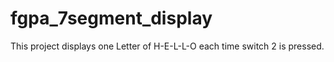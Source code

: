 # fgpa_7segment_display

This project displays one Letter of H-E-L-L-O each time switch 2 is pressed.
